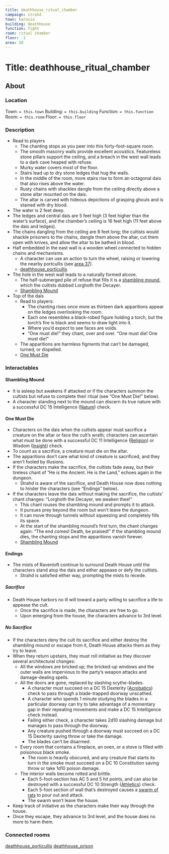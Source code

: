 ```yaml
---
title: deathhouse_ritual_chamber
campaign: strahd
town: barovia
building: deathhouse
function: fight
room: ritual chamber
floor: -1
area: 38
---
```

# Title: deathhouse_ritual_chamber
## About
### Location
Town: `= this.town`
Building: `= this.building`
Function: `= this.function`
Room: `= this.room`
Floor: `= this.floor` 
### Description
- Read to players
	- The chanting stops as you peer into this forty-foot-square room. 
	- The smooth masonry walls provide excellent acoustics. Featureless stone pillars support the ceiling, and a breach in the west wall leads to a dark cave heaped with refuse. 
	- Murky water covers most of the floor. 
	- Stairs lead up to dry stone ledges that hug the walls. 
	- In the middle of the room, more stairs rise to form an octagonal dais that also rises above the water. 
	- Rusty chains with shackles dangle from the ceiling directly above a stone altar mounted on the dais. 
	- The altar is carved with hideous depictions of grasping ghouls and is stained with dry blood.
- The water is 2 feet deep. 
- The ledges and central dais are 5 feet high (3 feet higher than the water’s surface), and the chamber’s ceiling is 16 feet high (11 feet above the dais and ledges). 
- The chains dangling from the ceiling are 8 feet long; the cultists would shackle prisoners to the chains, dangle them above the altar, cut them open with knives, and allow the altar to be bathed in blood.
- Half embedded in the east wall is a wooden wheel connected to hidden chains and mechanisms. 
	- A character can use an action to turn the wheel, raising or lowering the nearby portcullis (see [area 37](https://www.dndbeyond.com/sources/cos/appendix-b-death-house#37Portcullis "area 37")).
	- [deathhouse_porticullis](deathhouse_porticullis.md)
- The hole in the west wall leads to a naturally formed alcove.
	- The half-submerged pile of refuse that fills it is a [shambling mound](https://www.dndbeyond.com/monsters/shambling-mound), which the cultists dubbed Lorghoth the Decayer. 
	- [Shambling Mound](#Shambling%20Mound)
- Top of the dais
	- Read to players:
		- The chanting rises once more as thirteen dark apparitions appear on the ledges overlooking the room. 
		- Each one resembles a black-robed figure holding a torch, but the torch’s fire is black and seems to draw light into it. 
		- Where you’d expect to see faces are voids.
		- “One must die!” they chant, over and over. “One must die! One must die!”
	- The apparitions are harmless figments that can’t be damaged, turned, or dispelled.
	- [One Must Die](#One%20Must%20Die)
### Interactables
#### Shambling Mound
- It is asleep but awakens if attacked or if the characters summon the cultists but refuse to complete their ritual (see “One Must Die!” below). 
- A character standing next to the mound can discern its true nature with a successful DC 15 Intelligence ([Nature](https://www.dndbeyond.com/compendium/rules/basic-rules/using-ability-scores#Nature)) check.
#### One Must Die
- Characters on the dais when the cultists appear must sacrifice a creature on the altar or face the cult’s wrath; characters can ascertain what must be done with a successful DC 11 Intelligence ([Religion](https://www.dndbeyond.com/compendium/rules/basic-rules/using-ability-scores#Religion)) or Wisdom ([Insight](https://www.dndbeyond.com/compendium/rules/basic-rules/using-ability-scores#Insight)) check. 
- To count as a sacrifice, a creature must die on the altar. 
- The apparitions don’t care what kind of creature is sacrificed, and they aren’t fooled by illusions.
- If the characters make the sacrifice, the cultists fade away, but their tireless chant of “He is the Ancient. He is the Land,” echoes again in the dungeon. 
	- Strahd is aware of the sacrifice, and Death House now does nothing to hinder the characters (see “Endings” below).
- If the characters leave the dais without making the sacrifice, the cultists’ chant changes: “Lorghoth the Decayer, we awaken thee!” 
	- This chant rouses the shambling mound and prompts it to attack. 
	- It pursues prey beyond the room but won’t leave the dungeon. 
	- It can move through tunnels without squeezing and completely fills its space. 
	- At the start of the shambling mound’s first turn, the chant changes again: “The end comes! Death, be praised!” If the shambling mound dies, the chanting stops and the apparitions vanish forever.
	- [Shambling Mound](#Shambling%20Mound)
#### Endings
- The mists of Ravenloft continue to surround Death House until the characters stand atop the dais and either appease or defy the cultists. 
	- Strahd is satisfied either way, prompting the mists to recede.
##### Sacrifice
- Death House harbors no ill will toward a party willing to sacrifice a life to appease the cult. 
	- Once the sacrifice is made, the characters are free to go. 
	- Upon emerging from the house, the characters advance to 3rd level.
##### No Sacrifice
- If the characters deny the cult its sacrifice and either destroy the shambling mound or escape from it, Death House attacks them as they try to leave. 
- When they return upstairs, they must roll initiative as they discover several architectural changes:
	- All the windows are bricked up; the bricked-up windows and the outer walls are impervious to the party’s weapon attacks and damage-dealing spells.
	- All the doors are gone, replaced by slashing scythe-blades. 
		- A character must succeed on a DC 15 Dexterity ([Acrobatics](https://www.dndbeyond.com/compendium/rules/basic-rules/using-ability-scores#Acrobatics)) check to pass through a blade-trapped doorway unscathed. 
		- A character who spends 1 minute studying the blades in a particular doorway can try to take advantage of a momentary gap in their repeating movements and make a DC 15 Intelligence check instead. 
		- Failing either check, a character takes 2d10 slashing damage but manages to pass through the doorway. 
		- Any creature pushed through a doorway must succeed on a DC 15 Dexterity saving throw or take the damage. 
		- The blades can’t be disarmed.
	- Every room that contains a fireplace, an oven, or a stove is filled with poisonous black smoke. 
		- The room is heavily obscured, and any creature that starts its turn in the smoke must succeed on a DC 10 Constitution saving throw or take 1d10 poison damage.
	- The interior walls become rotted and brittle. 
		- Each 5-foot-section has AC 5 and 5 hit points, and can also be destroyed with a successful DC 10 Strength ([Athletics](https://www.dndbeyond.com/compendium/rules/basic-rules/using-ability-scores#Athletics)) check. 
		- Each 5-foot section of wall that’s destroyed causes a [swarm of rats](https://www.dndbeyond.com/monsters/swarm-of-rats) to pour out and attack. 
		- The swarm won’t leave the house.
- Keep track of initiative as the characters make their way through the house. 
- Once they escape, they advance to 3rd level, and the house does no more to harm them.
### Connected rooms
[deathhouse_porticullis](deathhouse_porticullis.md)
[deathhouse_prison](deathhouse_prison.md)